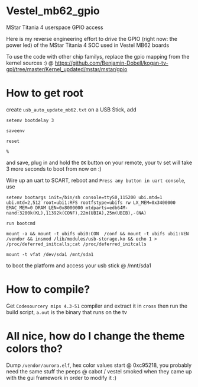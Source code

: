 # Vestel_mb62_gpio
MStar Titania 4 userspace GPIO access

Here is my reverse engineering effort to drive the GPIO (right now: the power led) of the MStar Titania 4 SOC used in Vestel MB62 boards

To use the code with other chip familys, replace the gpio mapping from the kernel sources :) @ https://github.com/Benjamin-Dobell/kogan-tv-gpl/tree/master/Kernel_updated/mstar/mstar/gpio

# How to get root

create `usb_auto_update_mb62.txt` on a USB Stick, add

`setenv bootdelay 3`

`saveenv` 

`reset`

`%`

and save, plug in and hold the `OK` button on your remote, your tv set will take 3 more seconds to boot from now on :)

Wire up an uart to SCART, reboot and `Press any button in uart console`, use 

`setenv bootargs init=/bin/sh console=ttyS0,115200 ubi.mtd=1 ubi.mtd=2,512 root=ubi1:RFS rootfstype=ubifs rw LX_MEM=0x3400000 EMAC_MEM=0 DRAM_LEN=0x8000000 mtdparts=edb64M-nand:3200k(KL),11392k(CONF),22m(UBIA),25m(UBIB),-(NA)`

`run bootcmd`

`mount -a && mount -t ubifs ubi0:CON  /conf && mount -t ubifs ubi1:VEN  /vendor && insmod /lib/modules/usb-storage.ko && echo 1 > /proc/deferred_initcalls;cat /proc/deferred_initcalls`

`mount -t vfat /dev/sda1 /mnt/sda1`

to boot the platform and access your usb stick @ /mnt/sda1

# How to compile?

Get `Codesourcery mips 4.3-51` compiler and extract it in `cross` then run the build script, `a.out` is the binary that runs on the tv

# All nice, how do I change the theme colors tho?

Dump `/vendor/aurora.elf`, hex color values start @ 0xc95218, you probably need the same stuff the peeps @ cabot / vestel smoked when they came up with the gui framework in order to modify it :)
